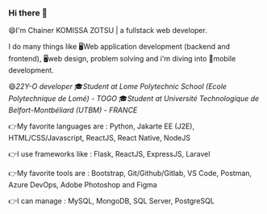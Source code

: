 ### Hi there 👋


😄I'm Chainer KOMISSA ZOTSU | a fullstack web developer. 

I do many things like 🖥️Web application development (backend and frontend), 🖥️web design, problem solving and i'm diving into 📱mobile development.

😄*22Y-O developer* 
🎓*Student at Lome Polytechnic School (Ecole Polytechnique de Lomé) - TOGO*
🎓*Student at Université Technologique de Belfort-Montbéliard (UTBM) - FRANCE*


 
👉My favorite languages are : 
Python, Jakarte EE (J2E), HTML/CSS/Javascript, ReactJS, React Native, NodeJS


👉I use frameworks like : 
Flask, ReactJS, ExpressJS, Laravel


👉My favorite tools are : 
Bootstrap, Git/Github/Gitlab, VS Code, Postman, Azure DevOps, Adobe Photoshop and Figma


👉I can manage : 
MySQL, MongoDB, SQL Server, PostgreSQL



